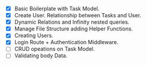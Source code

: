 - [x] Basic Boilerplate with Task Model.
- [x] Create User. Relationship between Tasks and User.
- [x] Dynamic Relations and Infinity nested queries.
- [x] Manage File Structure adding Helper Functions.
- [x] Creating Users.
- [x] Login Route + Authentication Middleware.
- [ ] CRUD opeations on Task Model.
- [ ] Validating body Data.